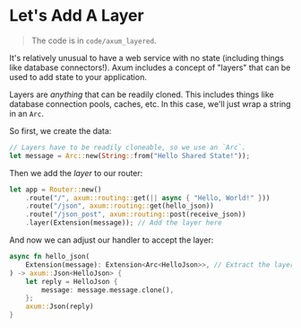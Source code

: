 # Let's Add A Layer

> The code is in `code/axum_layered`.

It's relatively unusual to have a web service with no state (including things like database connectors!). Axum includes a concept of "layers" that can be used to add state to your application.

Layers are *anything* that can be readily cloned. This includes things like database connection pools, caches, etc. In this case, we'll just wrap a string in an `Arc`.

So first, we create the data:

```rust
// Layers have to be readily cloneable, so we use an `Arc`.
let message = Arc::new(String::from("Hello Shared State!"));
```

Then we add the *layer* to our router:

```rust
let app = Router::new()
    .route("/", axum::routing::get(|| async { "Hello, World!" }))
    .route("/json", axum::routing::get(hello_json))
    .route("/json_post", axum::routing::post(receive_json))
    .layer(Extension(message)); // Add the layer here
```

And now we can adjust our handler to accept the layer:

```rust
async fn hello_json(
    Extension(message): Extension<Arc<HelloJson>>, // Extract the layer here
) -> axum::Json<HelloJson> {
    let reply = HelloJson {
        message: message.message.clone(),
    };
    axum::Json(reply)
}
```